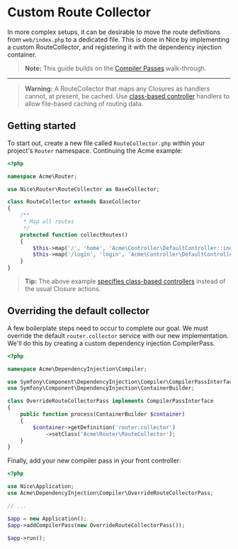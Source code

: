 Custom Route Collector
======================

In more complex setups, it can be desirable to move the route definitions from `web/index.php` to a 
dedicated file. This is done in Nice by implementing a custom RouteCollector, and registering it with
the dependency injection container.

> **Note:** This guide builds on the [Compiler Passes](compiler-passes.md) walk-through.

---------------

> **Warning:** A RouteCollector that maps any Closures as handlers cannot, at present, be cached.
  Use [class-based controller](../getting-started/routing.md#using-classes-as-controllers) handlers to
  allow file-based caching of routing data.

Getting started
---------------

To start out, create a new file called `RouteCollector.php` within your project's `Router` namespace. Continuing
the Acme example:

```php
<?php

namespace Acme\Router;

use Nice\Router\RouteCollector as BaseCollector;

class RouteCollector extends BaseCollector
{
    /**
     * Map all routes
     */
    protected function collectRoutes()
    {
        $this->map('/', 'home', 'Acme\Controller\DefaultController::indexAction');
        $this->map('/login', 'login', 'Acme\Controller\DefaultController::loginAction');
    }
}
```

>   **Tip:** The above example
    [specifies class-based controllers](../getting-started/routing.md#using-classes-as-controllers)
    instead of the usual Closure actions.


Overriding the default collector
--------------------------------

A few boilerplate steps need to occur to complete our goal. We must override
the default `router.collector` service with our new implementation. We'll do this by creating a
custom dependency injection CompilerPass.

```php
<?php

namespace Acme\DependencyInjection\Compiler;

use Symfony\Component\DependencyInjection\Compiler\CompilerPassInterface;
use Symfony\Component\DependencyInjection\ContainerBuilder;

class OverrideRouteCollectorPass implements CompilerPassInterface
{
    public function process(ContainerBuilder $container)
    {
        $container->getDefinition('router.collector')
            ->setClass('Acme\Router\RouteCollector');
    }
}
```

Finally, add your new compiler pass in your front controller:

```php
<?php

use Nice\Application;
use Acme\DependencyInjection\Compiler\OverrideRouteCollectorPass;

// ...

$app = new Application();
$app->addCompilerPass(new OverrideRouteCollectorPass());

$app->run();
```

